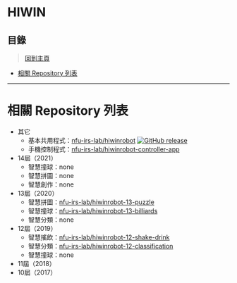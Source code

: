 # HIWIN
## 目錄
> [回到主頁](../README.md#目錄)

- [相關 Repository 列表](#相關-Repository-列表)

---

# 相關 Repository 列表
- 其它
  - 基本共用程式：[nfu-irs-lab/hiwinrobot](https://github.com/nfu-irs-lab/hiwinrobot) [![GitHub release](https://img.shields.io/github/release/nfu-irs-lab/hiwinrobot.svg)](https://github.com/nfu-irs-lab/hiwinrobot/releases)
  - 手機控制程式：[nfu-irs-lab/hiwinrobot-controller-app](https://github.com/nfu-irs-lab/hiwinrobot-controller-app)
- 14屆（2021）
  - 智慧撞球：none
  - 智慧拼圖：none
  - 智慧創作：none
- 13屆（2020）
  - 智慧拼圖：[nfu-irs-lab/hiwinrobot-13-puzzle](https://github.com/nfu-irs-lab/hiwinrobot-13-puzzle)
  - 智慧撞球：[nfu-irs-lab/hiwinrobot-13-billiards](https://github.com/nfu-irs-lab/hiwinrobot-13-billiards)
  - 智慧分類：none
- 12屆（2019）
  - 智慧搖飲：[nfu-irs-lab/hiwinrobot-12-shake-drink](https://github.com/nfu-irs-lab/hiwinrobot-12-shake-drink)
  - 智慧分類：[nfu-irs-lab/hiwinrobot-12-classification](https://github.com/nfu-irs-lab/hiwinrobot-12-classification)
  - 智慧撞球：none
- 11屆（2018）
- 10屆（2017）
